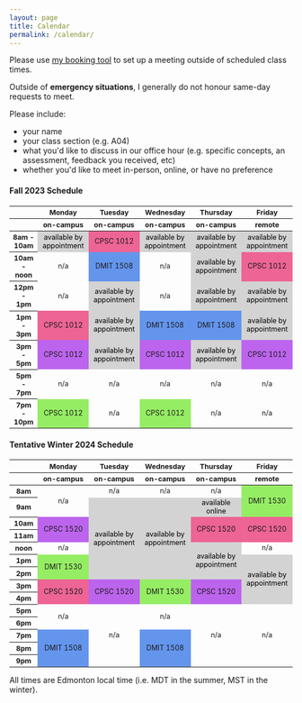 ```yaml
---
layout: page
title: Calendar
permalink: /calendar/
---
```


Please use [my booking tool](https://calendar.google.com/calendar/u/0/appointments/AcZssZ0nR04OIK095mwybdLW7PpjBRrZiELn_yoBZbI=) to set up a meeting outside of scheduled class times.

Outside of **emergency situations**, I generally do not honour same-day requests to meet.

Please include:

- your name
- your class section (e.g. A04)
- what you'd like to discuss in our office hour (e.g. specific concepts, an assessment, feedback you received, etc)
- whether you'd like to meet in-person, online, or have no preference

#### Fall 2023 Schedule

<html>
  <style>
    table {font-size: 12.4px;text-align: center;}
    .row-header {width: 80px;}
    .col-header {text-align: center;}
    .appointment {color: black;background-color: #d3d3d3;}
    .dmit1508 {background-color: #6495ed;}
    .a04 {background-color: #ed6495;}
    .a05 {background-color: #bc64ed;}
    .oe02 {background-color: #95ed64;}
  </style>
  <table>
    <thead>
      <tr>
        <th class="row-header"></th>
        <th class="col-header">Monday</th>
        <th class="col-header">Tuesday</th>
        <th class="col-header">Wednesday</th>
        <th class="col-header">Thursday</th>
        <th class="col-header">Friday</th>
      </tr>
      <tr>
        <th class="row-header"></th>
        <th class="col-header">on-campus</th>
        <th class="col-header">on-campus</th>
        <th class="col-header">on-campus</th>
        <th class="col-header">on-campus</th>
        <th class="col-header">remote</th>
      </tr>
    </thead>
    <tbody>
      <tr>
        <th>8am - 10am</th>
        <td class="appointment">available by appointment</td>
        <td class="a04">CPSC 1012</td>
        <td class="appointment">available by appointment</td>
        <td class="appointment">available by appointment</td>
        <td class="appointment">available by appointment</td>
      </tr>
      <tr>
        <th>10am - noon</th>
        <td>n/a</td>
        <td class="dmit1508">DMIT 1508</td>
        <td>n/a</td>
        <td class="appointment">available by appointment</td>
        <td class="a04">CPSC 1012</td>
      </tr>
      <tr>
        <th>12pm - 1pm</th>
        <td>n/a</td>
        <td class="appointment">available by appointment</td>
        <td>n/a</td>
        <td class="appointment">available by appointment</td>
        <td class="appointment">available by appointment</td>
      </tr>
      <tr>
        <th>1pm - 3pm</th>
        <td class="a04">CPSC 1012</td>
        <td class="appointment">available by appointment</td>
        <td class="dmit1508">DMIT 1508</td>
        <td class="dmit1508">DMIT 1508</td>
        <td class="appointment">available by appointment</td>
      </tr>
      <tr>
        <th>3pm - 5pm</th>
        <td class="a05">CPSC 1012</td>
        <td class="appointment">available by appointment</td>
        <td class="a05">CPSC 1012</td>
        <td class="appointment">available by appointment</td>
        <td class="a05">CPSC 1012</td>
      </tr>
      <tr>
        <th>5pm - 7pm</th>
        <td>n/a</td>
        <td>n/a</td>
        <td>n/a</td>
        <td>n/a</td>
        <td>n/a</td>
      </tr>
      <tr>
        <th>7pm - 10pm</th>
        <td class="oe02">CPSC 1012</td>
        <td>n/a</td>
        <td class="oe02">CPSC 1012</td>
        <td>n/a</td>
        <td>n/a</td>
      </tr>
    </tbody>
  </table>
</html>

#### Tentative Winter 2024 Schedule

<html>
  <style>
    table { font-size: 12.4px; text-align: center; }
    .row-header { width: 80px; width: 10%; text-align: center; }
    .col-header { width: 18%; }
    /* cell-formatting */
    .appointment { color: black; background-color: #d3d3d3; /* grey */  } 
    .cpsc1520-a01 { background-color: #ed6495; } /* pink */
    .cpsc1520-a02 { background-color: #bc64ed; } /* purple */
    .dmit1530-a01 { background-color: #95ed64; } /* green */
    .dmit1508 { background-color: #6495ed; } /* blue */
  </style>
  <table style="width: 100%">
    <thead>
      <tr>
        <th class="row-header"></th>
        <th class="col-header">Monday</th>
        <th class="col-header">Tuesday</th>
        <th class="col-header">Wednesday</th>
        <th class="col-header">Thursday</th>
        <th class="col-header">Friday</th>
      </tr>
      <tr>
        <th class="row-header"></th>
        <th class="col-header">on-campus</th>
        <th class="col-header">on-campus</th>
        <th class="col-header">on-campus</th>
        <th class="col-header">on-campus</th>
        <th class="col-header">remote</th>
      </tr>
    </thead>
    <tbody>
      <tr>
        <th style="text-align: center;">8am</th>
        <td rowspan="2">n/a</td>
        <td>n/a</td>
        <td>n/a</td>
        <td>n/a</td>
        <td class="dmit1530-a01" rowspan="2">DMIT 1530</td>
      </tr>
      <tr>
        <th style="text-align: center;">9am</th>
        <!-- skip Monday -->
        <td rowspan="6" class="appointment">available by appointment</td>
        <td rowspan="6"class="appointment">available by appointment</td>
        <td class="appointment">available online</td>
        <!-- skip Friday -->
      </tr>
      <tr>
        <th style="text-align: center;">10am</th>
        <td rowspan="2" class="cpsc1520-a02">CPSC 1520</td>
        <!-- skip -->
        <!-- skip -->
        <td rowspan="2" class="cpsc1520-a01">CPSC 1520</td>
        <td rowspan="2" class="cpsc1520-a01">CPSC 1520</td>
      </tr>
      <tr>
        <th style="text-align: center;">11am</th>
        <!-- skip all days -->
      </tr>
      <tr>
        <th style="text-align: center;">noon</th>
        <td>n/a</td>
        <!-- skip x2 -->
        <td rowspan="3" class="appointment">available by appointment</td>
        <td>n/a</td>
      </tr>
      <tr>
        <th style="text-align: center;">1pm</th>
        <td rowspan="2" class="dmit1530-a01">DMIT 1530</td>
        <!-- skip x3 -->
        <td rowspan="4" class="appointment">available by appointment</td>
      </tr>
      <tr>
        <th style="text-align: center;">2pm</th>
        <!-- skip all -->
      </tr>
      <tr>
        <th style="text-align: center;">3pm</th>
        <td rowspan="2" class="cpsc1520-a01">CPSC 1520</td>
        <td rowspan="2" class="cpsc1520-a02">CPSC 1520</td>
        <td rowspan="2" class="dmit1530-a01">DMIT 1530</td>
        <td rowspan="2" class="cpsc1520-a02">CPSC 1520</td>
        <!-- skip -->
      </tr>
      <tr>
        <th style="text-align: center;">4pm</th>
        <!-- skip all -->
      </tr>
      <tr>
        <th style="text-align: center;">5pm</th>
        <td rowspan="2">n/a</td>
        <td rowspan="5">n/a</td>
        <td rowspan="2">n/a</td>
        <td rowspan="5">n/a</td>
        <td rowspan="5">n/a</td>
      </tr>
      <tr>
        <th style="text-align: center;">6pm</th>
        <!-- skip all -->
      </tr>
      <tr>
        <th style="text-align: center;">7pm</th>
        <td rowspan="3" class="dmit1508">DMIT 1508</td>
        <!-- skip -->
        <td rowspan="3" class="dmit1508">DMIT 1508</td>
        <!-- skip 2x -->
      </tr>
      <tr>
        <th style="text-align: center;">8pm</th>
        <!-- skip all -->
      </tr>
      <tr>
        <th style="text-align: center;">9pm</th>
        <!-- skip all -->
      </tr>
    </tbody>
  </table>
</html>


All times are Edmonton local time (i.e. MDT in the summer, MST in the winter).
